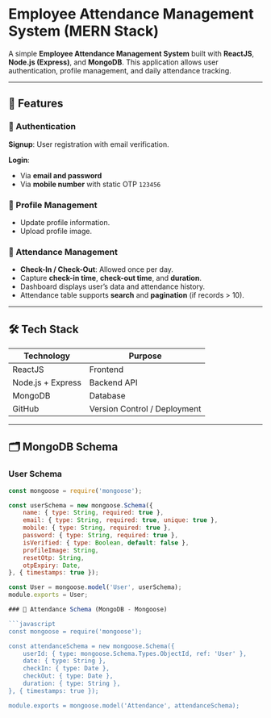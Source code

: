 # Employee Attendance Management System (MERN Stack)

A simple **Employee Attendance Management System** built with **ReactJS**, **Node.js (Express)**, and **MongoDB**. This application allows user authentication, profile management, and daily attendance tracking.

---

## 🚀 Features

### 🔐 Authentication
**Signup**: User registration with email verification.

**Login**:  
- Via **email and password**  
- Via **mobile number** with static OTP `123456`

### 👤 Profile Management
- Update profile information.
- Upload profile image.

### 📅 Attendance Management
- **Check-In / Check-Out**: Allowed once per day.
- Capture **check-in time**, **check-out time**, and **duration**.
- Dashboard displays user’s data and attendance history.
- Attendance table supports **search** and **pagination** (if records > 10).

---

## 🛠 Tech Stack

| Technology        | Purpose               |
|-------------------|-----------------------|
| ReactJS           | Frontend               |
| Node.js + Express | Backend API            |
| MongoDB           | Database               |
| GitHub            | Version Control / Deployment |

---

## 🗂️ MongoDB Schema

### **User Schema**
```javascript
const mongoose = require('mongoose');

const userSchema = new mongoose.Schema({
    name: { type: String, required: true },
    email: { type: String, required: true, unique: true },
    mobile: { type: String, required: true },
    password: { type: String, required: true },
    isVerified: { type: Boolean, default: false },
    profileImage: String,
    resetOtp: String,
    otpExpiry: Date,
}, { timestamps: true });

const User = mongoose.model('User', userSchema);
module.exports = User;

### 📅 Attendance Schema (MongoDB - Mongoose)

```javascript
const mongoose = require('mongoose');

const attendanceSchema = new mongoose.Schema({
    userId: { type: mongoose.Schema.Types.ObjectId, ref: 'User' },
    date: { type: String },
    checkIn: { type: Date },
    checkOut: { type: Date },
    duration: { type: String },  
}, { timestamps: true });

module.exports = mongoose.model('Attendance', attendanceSchema);
